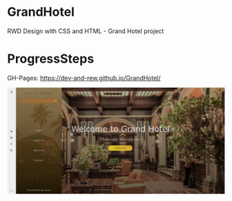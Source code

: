 # GrandHotel
RWD Design with CSS and HTML - Grand Hotel project


# ProgressSteps


GH-Pages: https://dev-and-rew.github.io/GrandHotel/


![Image of Yaktocat](https://github.com/Dev-And-Rew/GrandHotel/blob/6c960aa7944739d018a032e191a9a268d40422ce/GrandHotel.PNG)




